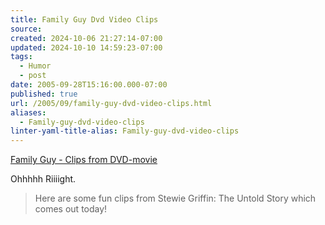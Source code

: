 ```yaml
---
title: Family Guy Dvd Video Clips
source: 
created: 2024-10-06 21:27:14-07:00
updated: 2024-10-10 14:59:23-07:00
tags:
  - Humor
  - post
date: 2005-09-28T15:16:00.000-07:00
published: true
url: /2005/09/family-guy-dvd-video-clips.html
aliases:
  - Family-guy-dvd-video-clips
linter-yaml-title-alias: Family-guy-dvd-video-clips
---
```



[Family Guy - Clips from DVD-movie](http%3A//www.tvshowsondvd.com/newsitem.cfm%3FNewsID%3D4190 "Family%20Guy%20-%20Clips%20from%20DVD-movie")  
  
Ohhhhh Riiiight.  
  

>   
> Here are some fun clips from Stewie Griffin: The Untold Story which comes out today!